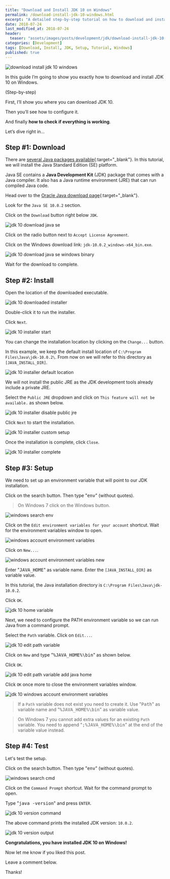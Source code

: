 ```yaml
---
title: "Download and Install JDK 10 on Windows"
permalink: /download-install-jdk-10-windows.html
excerpt: "A detailed step-by-step tutorial on how to download and install JDK 1.10 on Windows 10."
date: 2018-07-24
last_modified_at: 2018-07-24
header:
  teaser: "assets/images/posts/development/jdk/download-install-jdk-10-windows.png"
categories: [Development]
tags: [Download, Install, JDK, Setup, Tutorial, Windows]
published: true
---
```


<img src="{{ site.url }}/assets/images/posts/development/jdk/download-install-jdk-10-windows.png" alt="download install jdk 10 windows" class="align-right title-image">

In this guide I’m going to show you exactly how to download and install JDK 10 on Windows.

(Step-by-step)

First, I’ll show you where you can download JDK 10.

Then you’ll see how to configure it.

And finally **how to check if everything is working**.

Let’s dive right in…

## Step #1: Download

There are [several Java packages available](https://docs.oracle.com/javaee/6/firstcup/doc/gkhoy.html){:target="_blank"}. In this tutorial, we will install the Java Standard Edition (SE) platform.

Java SE contains a **Java Development Kit** (JDK) package that comes with a Java compiler. It also has a Java runtime environment (JRE) that can run compiled Java code.

Head over to the [Oracle Java download page](http://www.oracle.com/technetwork/java/javase/downloads/index.html){:target="_blank"}.

Look for the `Java SE 10.0.2` section.

Click on the `Download` button right below `JDK`.

<img src="{{ site.url }}/assets/images/posts/development/jdk/jdk-10-download-java-se.png" alt="jdk 10 download java se">

Click on the radio button next to `Accept License Agreement`.

Click on the Windows download link: `jdk-10.0.2_windows-x64_bin.exe`.

<img src="{{ site.url }}/assets/images/posts/development/jdk/jdk-10-download-java-se-windows-binary.png" alt="jdk 10 download java se windows binary">

Wait for the download to complete.

## Step #2: Install

Open the location of the downloaded executable.

<img src="{{ site.url }}/assets/images/posts/development/jdk/jdk-10-downloaded-installer.png" alt="jdk 10 downloaded installer">

Double-click it to run the installer.

Click `Next`.

<img src="{{ site.url }}/assets/images/posts/development/jdk/jdk-10-installer-start.png" alt="jdk 10 installer start">

You can change the installation location by clicking on the `Change...` button.

In this example, we keep the default install location of `C:\Program Files\Java\jdk-10.0.2\`. From now on we will refer to this directory as `[JAVA_INSTALL_DIR]`.

<img src="{{ site.url }}/assets/images/posts/development/jdk/jdk-10-installer-default-location.png" alt="jdk 10 installer default location">

We will not install the public JRE as the JDK development tools already include a private JRE.

Select the `Public JRE` dropdown and click on `This feature will not be available.` as shown below.

<img src="{{ site.url }}/assets/images/posts/development/jdk/jdk-10-installer-disable-public-jre.png" alt="jdk 10 installer disable public jre">

Click `Next` to start the installation.

<img src="{{ site.url }}/assets/images/posts/development/jdk/jdk-10-installer-custom-setup.png" alt="jdk 10 installer custom setup">

Once the installation is complete, click `Close`.

<img src="{{ site.url }}/assets/images/posts/development/jdk/jdk-10-installer-complete.png" alt="jdk 10 installer complete">

## Step #3: Setup

We need to set up an environment variable that will point to our JDK installation.

Click on the search button. Then type "<kbd>env</kbd>" (without quotes).

> On Windows 7 click on the Windows button.

<img src="{{ site.url }}/assets/images/posts/development/windows-search-env.png" alt="windows search env">

Click on the `Edit environment variables for your account` shortcut. Wait for the environment variables window to open.

<img src="{{ site.url }}/assets/images/posts/development/windows-account-environment-variables.png" alt="windows account environment variables">

Click on `New...`.

<img src="{{ site.url }}/assets/images/posts/development/windows-account-environment-variables-new.png" alt="windows account environment variables new">

Enter "<kbd>JAVA_HOME</kbd>" as variable name. Enter the `[JAVA_INSTALL_DIR]` as variable value.

In this tutorial, the Java installation directory is `C:\Program Files\Java\jdk-10.0.2`.

Click `OK`.

<img src="{{ site.url }}/assets/images/posts/development/jdk/jdk-10-home-variable.png" alt="jdk 10 home variable">

Next, we need to configure the PATH environment variable so we can run Java from a command prompt.

Select the `Path` variable. Click on `Edit...`.

<img src="{{ site.url }}/assets/images/posts/development/jdk/jdk-10-edit-path-variable.png" alt="jdk 10 edit path variable">

Click on `New` and type "<kbd>%JAVA_HOME%\bin</kbd>" as shown below.

Click `OK`.

<img src="{{ site.url }}/assets/images/posts/development/jdk/jdk-10-edit-path-variable-add-java-home.png" alt="jdk 10 edit path variable add java home">

Click `OK` once more to close the environment variables window.

<img src="{{ site.url }}/assets/images/posts/development/jdk/jdk-10-windows-account-environment-variables.png" alt="jdk 10 windows account environment variables">

> If a `Path` variable does not exist you need to create it. Use "<kbd>Path</kbd>" as variable name and "<kbd>%JAVA_HOME%\bin</kbd>" as variable value.

> On Windows 7 you cannot add extra values for an existing `Path` variable. You need to append "<kbd>;%JAVA_HOME%\bin</kbd>" at the end of the variable value instead.

## Step #4: Test

Let's test the setup.

Click on the search button. Then type "<kbd>env</kbd>" (without quotes).

<img src="{{ site.url }}/assets/images/posts/development/windows-search-cmd.png" alt="windows search cmd">

Click on the `Command Prompt` shortcut. Wait for the command prompt to open.

Type "<kbd>java -version</kbd>" and press `ENTER`.

<img src="{{ site.url }}/assets/images/posts/development/jdk/jdk-10-version-command.png" alt="jdk 10 version command">

The above command prints the installed JDK version: `10.0.2`.

<img src="{{ site.url }}/assets/images/posts/development/jdk/jdk-10-version-output.png" alt="jdk 10 version output">

**Congratulations, you have installed JDK 10 on Windows!**

Now let me know if you liked this post.

Leave a comment below.

Thanks!
